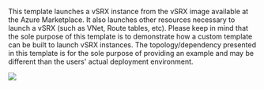 This template launches a vSRX instance from the vSRX image available at the Azure Marketplace. It also launches other resources necessary to launch a vSRX (such as VNet, Route tables, etc). Please keep in mind that the sole purpose of this template is to demonstrate how a custom template can be built to launch vSRX instances. The topology/dependency presented in this template is for the sole purpose of providing an example and may be different than the users' actual deployment environment.

<a href="https://portal.azure.com/#create/Microsoft.Template/uri/https%3A%2F%2Fraw.githubusercontent.com%2Fazdolinski%2Fdeploy-vsrx-to-azure%2Fmain%2Fdemo01%2FvSRX%2Fazuredeploy.json%3Ftoken%3DADZUBEP5ZPUT4B4ZUOAGJZS7YUDSG" target="_blank">
    <img src="http://azuredeploy.net/deploybutton.png"/>
</a>
